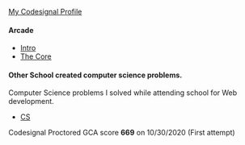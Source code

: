 [My Codesignal Profile](https://app.codesignal.com/profile/scottmm374)

#### Arcade

- [Intro](https://github.com/scottmm374/coding_challenges/tree/main/codesignal/arcade/intro)
- [The Core](https://github.com/scottmm374/coding_challenges/tree/main/codesignal/arcade/The%20Core/intro_gates)

#### Other School created computer science problems.

Computer Science problems I solved while attending school for Web development.

- [CS](https://github.com/scottmm374/coding_challenges/tree/main/codesignal/school_created_cs_problems)

Codesignal Proctored GCA score **669** on 10/30/2020 (First attempt)
